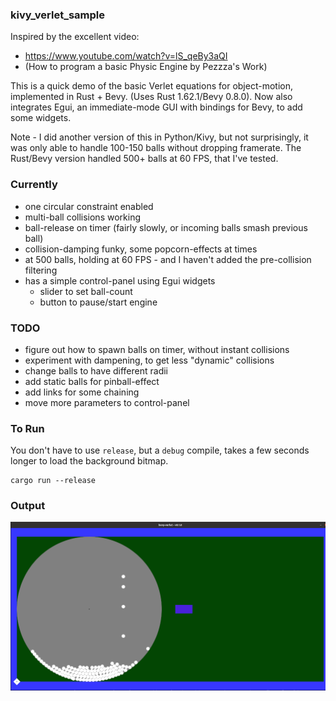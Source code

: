 ### kivy_verlet_sample

Inspired by the excellent video:

- https://www.youtube.com/watch?v=lS_qeBy3aQI
- (How to program a basic Physic Engine by Pezzza's Work)

This is a quick demo of the basic Verlet equations for object-motion,
implemented in Rust + Bevy. (Uses Rust 1.62.1/Bevy 0.8.0). Now also
integrates Egui, an immediate-mode GUI with bindings for Bevy, to add
some widgets.

Note - I did another version of this in Python/Kivy, but not surprisingly,
it was only able to handle 100-150 balls without dropping framerate. The
Rust/Bevy version handled 500+ balls at 60 FPS, that I've tested.

### Currently
 - one circular constraint enabled
 - multi-ball collisions working
 - ball-release on timer (fairly slowly, or incoming balls smash previous ball)
 - collision-damping funky, some popcorn-effects at times
 - at 500 balls, holding at 60 FPS - and I haven't added the pre-collision filtering
 - has a simple control-panel using Egui widgets
   - slider to set ball-count
   - button to pause/start engine

### TODO
 - figure out how to spawn balls on timer, without instant collisions
 - experiment with dampening, to get less "dynamic" collisions
 - change balls to have different radii
 - add static balls for pinball-effect
 - add links for some chaining
 - move more parameters to control-panel

### To Run
You don't have to use `release`, but a `debug` compile, takes a few seconds
longer to load the background bitmap.

    cargo run --release

### Output
![](Screenshot.png)